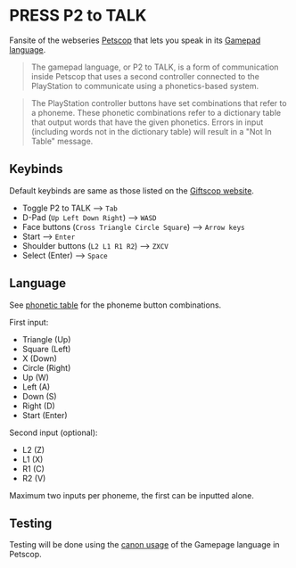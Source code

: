 # PRESS P2 to TALK
Fansite of the webseries [Petscop](https://www.youtube.com/c/Petscop) that lets you speak in its [Gamepad language](https://petscop.fandom.com/wiki/Gamepad_language).

> The gamepad language, or P2 to TALK, is a form of communication inside Petscop that uses a second controller connected to the PlayStation to communicate using a phonetics-based system.

> The PlayStation controller buttons have set combinations that refer to a phoneme. These phonetic combinations refer to a dictionary table that output words that have the given phonetics. Errors in input (including words not in the dictionary table) will result in a "Not In Table" message.

## Keybinds
Default keybinds are same as those listed on the [Giftscop website](https://giftscop.com/etc/info).
- Toggle P2 to TALK --> `Tab`
- D-Pad (`Up Left Down Right`) -->  `WASD`
- Face buttons (`Cross Triangle Circle Square`) --> `Arrow keys`
- Start --> `Enter`
- Shoulder buttons (`L2 L1 R1 R2`) --> `ZXCV`
- Select (Enter) --> `Space`

## Language
See [phonetic table](https://github.com/jeanniekim/p2totalk/blob/main/table.png?raw=true) for the phoneme button combinations.

First input: 
 * Triangle (Up)
 * Square (Left)
 * X (Down)
 * Circle (Right)
 * Up (W)
 * Left (A)
 * Down (S)
 * Right (D)
 * Start (Enter)
 
 Second input (optional): 

 * L2 (Z)
 * L1 (X)
 * R1 (C)
 * R2 (V)

 Maximum two inputs per phoneme, the first can be inputted alone.

 ## Testing
Testing will be done using the [canon usage](https://petscop.fandom.com/wiki/Gamepad_language/Vocabulary) of the Gamepage language in Petscop.